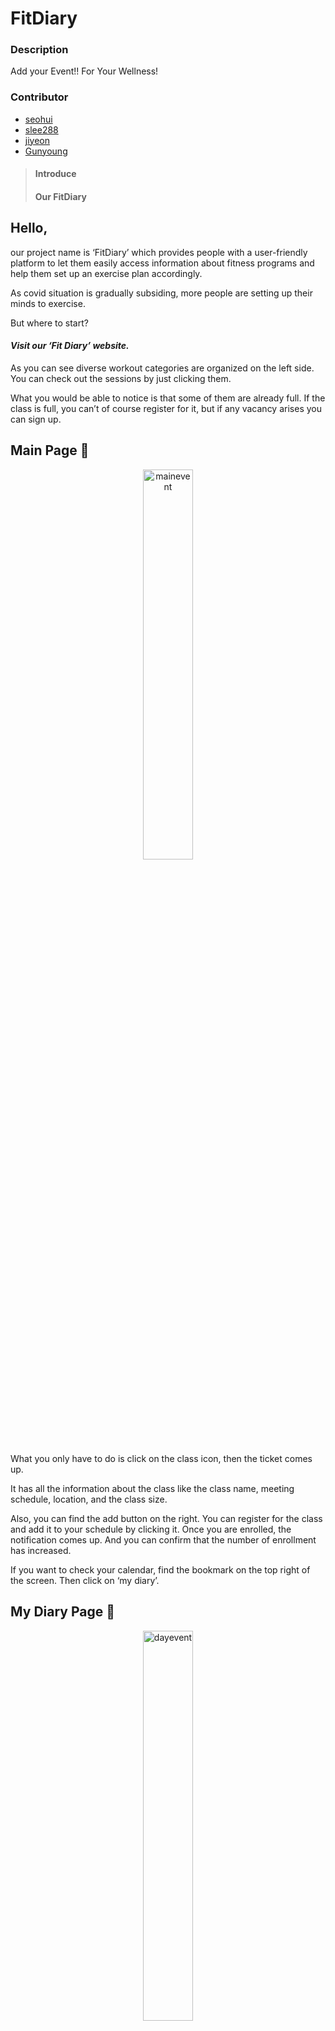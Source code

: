 # FitDiary

### Description

Add your Event!! For Your Wellness!

### Contributor

-  [seohui](https://github.com/seohui548)
-  [slee288](https://github.com/slee288)
-  [jiyeon]()
-  [Gunyoung]()





> #### Introduce
>
> #### Our FitDiary



## Hello, 

our project name is ‘FitDiary’ which provides people with a user-friendly platform to let them easily access information about fitness programs and help them set up an exercise plan accordingly.

As covid situation is gradually subsiding, more people are setting up their minds to exercise.

But where to start?

#### *Visit our ‘Fit Diary’ website.*

As you can see diverse workout categories are organized on the left side. You can check out the sessions by just clicking them.

What you would be able to notice is that some of them are already full. If the class is full, you can’t of course register for it, but if any vacancy arises you can sign up.



## Main Page 🙌

<p align="center"><img src="https://user-images.githubusercontent.com/44580674/141679447-a4c3641f-6c27-4dcc-b6b4-737003b1aa43.gif" alt="mainevent" width="40%" height="40%"/></p>

What you only have to do is click on the class icon, then the ticket comes up.

It has all the information about the class like the class name, meeting schedule, location, and the class size.

Also, you can find the add button on the right. You can register for the class and add it to your schedule by clicking it. Once you are enrolled, the notification comes up. And you can confirm that the number of enrollment has increased.

If you want to check your calendar, find the bookmark on the top right of the screen. Then click on ‘my diary’.



## My Diary Page 📌

<p align="center"><img src="https://user-images.githubusercontent.com/44580674/141679451-886b2257-f099-447b-94a2-4b81defd3bd0.gif" alt="dayevent" width="40%" height="40%" /></p>

Okay, we’re on a my diary page, which is a personal workout calendar.

As you can see, the calendar is on a monthly basis and the classes that you’ve added are already automatically updated. If you want to micromanage your schedule by date, just click the date you want. And here are the classes scheduled for you.

That’s it! 😎

we hope that people can easily access information about diverse fitness programs and manage their schedule freely through this website.

<br/>
<br/>

## Related

<br/>
<p float="left">
<img src="https://user-images.githubusercontent.com/44580674/141680749-3e2d76e7-1c5d-4012-be4f-0d97ed2c20b4.jpg" alt="mlh" width="20%" height="20%"/>
<img src="https://user-images.githubusercontent.com/44580674/141680750-ddaed050-c2ed-40b5-af4e-46f368ce56fc.png" alt="dev" width="40%" height="40%"/>
<img src="https://user-images.githubusercontent.com/44580674/141680752-cfe81075-d44c-4911-8545-995a3d2de69f.png" alt="HackFit_slideshow" width="40%" height="40%"/>
</p>
<br/>
<br/>
Thank you!! 🍕
<br/>
<br/>
